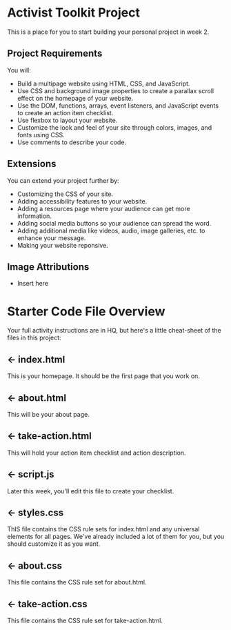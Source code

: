 # Activist Toolkit Project

This is a place for you to start building your personal project in week 2.

## Project Requirements
You will:
- Build a multipage website using HTML, CSS, and JavaScript.
- Use CSS and background image properties to create a parallax scroll effect on the homepage of your website.
- Use the DOM, functions, arrays, event listeners, and JavaScript events to create an action item checklist.
- Use flexbox to layout your website.
- Customize the look and feel of your site through colors, images, and  fonts using CSS. 
- Use comments to describe your code.



## Extensions
You can extend your project further by:
- Customizing the CSS of your site. 
- Adding accessibility features to your website. 
- Adding a resources page where your audience can get more information. 
- Adding social media buttons so your audience can spread the word. 
- Adding additional media like videos, audio, image galleries, etc. to enhance your message.
- Making your website reponsive.

## Image Attributions
- Insert here

# Starter Code File Overview
Your full activity instructions are in HQ, but here's a little cheat-sheet of the files in this project:

## ← index.html
This is your homepage. It should be the first page that you work on.

## ← about.html
This will be your about page. 

## ← take-action.html
This will hold your action item checklist and action description.

## ← script.js
Later this week, you'll edit this file to create your checklist.

## ← styles.css
ThIS file contains the CSS rule sets for index.html and any universal elements for all pages. 
We've already included a lot of them for you, but you should customize it as you want.

## ← about.css
This file contains the CSS rule set for about.html.

## ← take-action.css
This file contains the CSS rule set for take-action.html.
